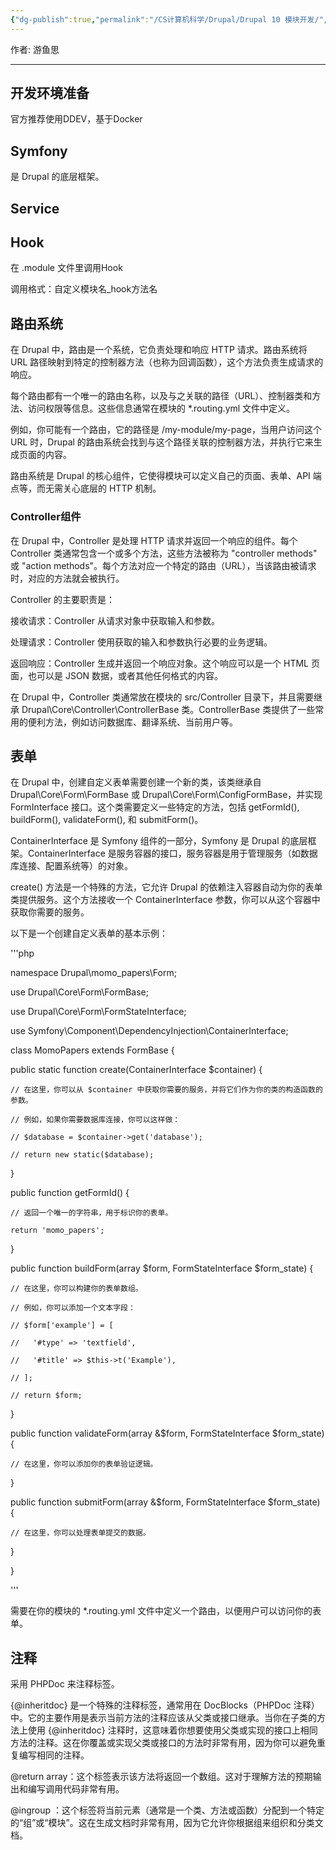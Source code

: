 ```yaml
---
{"dg-publish":true,"permalink":"/CS计算机科学/Drupal/Drupal 10 模块开发/","noteIcon":"","created":"2024-06-22T22:30:28.461+08:00","updated":"2024-05-06T12:12:53.000+08:00"}
---
```



作者: 游鱼思

---
## 开发环境准备

官方推荐使用DDEV，基于Docker

## Symfony

是 Drupal 的底层框架。

## Service



## Hook

在 .module 文件里调用Hook

调用格式：自定义模块名_hook方法名

## 路由系统

在 Drupal 中，路由是一个系统，它负责处理和响应 HTTP 请求。路由系统将 URL 路径映射到特定的控制器方法（也称为回调函数），这个方法负责生成请求的响应。

每个路由都有一个唯一的路由名称，以及与之关联的路径（URL）、控制器类和方法、访问权限等信息。这些信息通常在模块的 *.routing.yml 文件中定义。

例如，你可能有一个路由，它的路径是 /my-module/my-page，当用户访问这个 URL 时，Drupal 的路由系统会找到与这个路径关联的控制器方法，并执行它来生成页面的内容。

路由系统是 Drupal 的核心组件，它使得模块可以定义自己的页面、表单、API 端点等，而无需关心底层的 HTTP 机制。

### Controller组件

在 Drupal 中，Controller 是处理 HTTP 请求并返回一个响应的组件。每个 Controller 类通常包含一个或多个方法，这些方法被称为 "controller methods" 或 "action methods"。每个方法对应一个特定的路由（URL），当该路由被请求时，对应的方法就会被执行。

Controller 的主要职责是：

接收请求：Controller 从请求对象中获取输入和参数。

处理请求：Controller 使用获取的输入和参数执行必要的业务逻辑。

返回响应：Controller 生成并返回一个响应对象。这个响应可以是一个 HTML 页面，也可以是 JSON 数据，或者其他任何格式的内容。

在 Drupal 中，Controller 类通常放在模块的 src/Controller 目录下，并且需要继承 Drupal\Core\Controller\ControllerBase 类。ControllerBase 类提供了一些常用的便利方法，例如访问数据库、翻译系统、当前用户等。

## 表单

在 Drupal 中，创建自定义表单需要创建一个新的类，该类继承自 Drupal\Core\Form\FormBase 或 Drupal\Core\Form\ConfigFormBase，并实现 FormInterface 接口。这个类需要定义一些特定的方法，包括 getFormId(), buildForm(), validateForm(), 和 submitForm()。

ContainerInterface 是 Symfony 组件的一部分，Symfony 是 Drupal 的底层框架。ContainerInterface 是服务容器的接口，服务容器是用于管理服务（如数据库连接、配置系统等）的对象。

create() 方法是一个特殊的方法，它允许 Drupal 的依赖注入容器自动为你的表单类提供服务。这个方法接收一个 ContainerInterface 参数，你可以从这个容器中获取你需要的服务。

以下是一个创建自定义表单的基本示例：

'''php

namespace Drupal\momo_papers\Form;

use Drupal\Core\Form\FormBase;

use Drupal\Core\Form\FormStateInterface;

use Symfony\Component\DependencyInjection\ContainerInterface;

class MomoPapers extends FormBase {

  public static function create(ContainerInterface $container) {

    // 在这里，你可以从 $container 中获取你需要的服务，并将它们作为你的类的构造函数的参数。

    // 例如，如果你需要数据库连接，你可以这样做：

    // $database = $container->get('database');

    // return new static($database);

  }

  public function getFormId() {

    // 返回一个唯一的字符串，用于标识你的表单。

    return 'momo_papers';

  }

  public function buildForm(array $form, FormStateInterface $form_state) {

    // 在这里，你可以构建你的表单数组。

    // 例如，你可以添加一个文本字段：

    // $form['example'] = [

    //   '#type' => 'textfield',

    //   '#title' => $this->t('Example'),

    // ];

    // return $form;

  }

  public function validateForm(array &$form, FormStateInterface $form_state) {

    // 在这里，你可以添加你的表单验证逻辑。

  }

  public function submitForm(array &$form, FormStateInterface $form_state) {

    // 在这里，你可以处理表单提交的数据。

  }

}

'''

需要在你的模块的 *.routing.yml 文件中定义一个路由，以便用户可以访问你的表单。

## 注释

采用 PHPDoc 来注释标签。

{@inheritdoc} 是一个特殊的注释标签，通常用在 DocBlocks（PHPDoc 注释）中。它的主要作用是表示当前方法的注释应该从父类或接口继承。当你在子类的方法上使用 {@inheritdoc} 注释时，这意味着你想要使用父类或实现的接口上相同方法的注释。这在你覆盖或实现父类或接口的方法时非常有用，因为你可以避免重复编写相同的注释。

@return array：这个标签表示该方法将返回一个数组。这对于理解方法的预期输出和编写调用代码非常有用。

@ingroup ：这个标签将当前元素（通常是一个类、方法或函数）分配到一个特定的“组”或“模块”。这在生成文档时非常有用，因为它允许你根据组来组织和分类文档。
